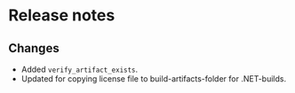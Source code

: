 # Release notes

## Changes

- Added `verify_artifact_exists`.
- Updated for copying license file to build-artifacts-folder for .NET-builds.
